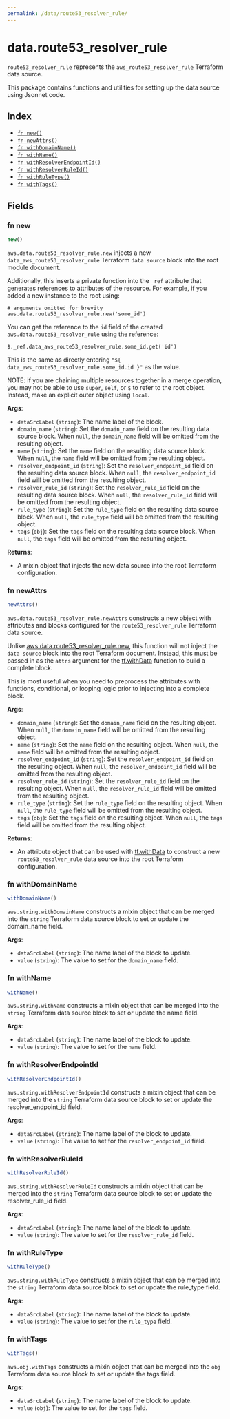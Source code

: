 ```yaml
---
permalink: /data/route53_resolver_rule/
---
```


# data.route53_resolver_rule

`route53_resolver_rule` represents the `aws_route53_resolver_rule` Terraform data source.



This package contains functions and utilities for setting up the data source using Jsonnet code.


## Index

* [`fn new()`](#fn-new)
* [`fn newAttrs()`](#fn-newattrs)
* [`fn withDomainName()`](#fn-withdomainname)
* [`fn withName()`](#fn-withname)
* [`fn withResolverEndpointId()`](#fn-withresolverendpointid)
* [`fn withResolverRuleId()`](#fn-withresolverruleid)
* [`fn withRuleType()`](#fn-withruletype)
* [`fn withTags()`](#fn-withtags)

## Fields

### fn new

```ts
new()
```


`aws.data.route53_resolver_rule.new` injects a new `data_aws_route53_resolver_rule` Terraform `data source`
block into the root module document.

Additionally, this inserts a private function into the `_ref` attribute that generates references to attributes of the
resource. For example, if you added a new instance to the root using:

    # arguments omitted for brevity
    aws.data.route53_resolver_rule.new('some_id')

You can get the reference to the `id` field of the created `aws.data.route53_resolver_rule` using the reference:

    $._ref.data_aws_route53_resolver_rule.some_id.get('id')

This is the same as directly entering `"${ data_aws_route53_resolver_rule.some_id.id }"` as the value.

NOTE: if you are chaining multiple resources together in a merge operation, you may not be able to use `super`, `self`,
or `$` to refer to the root object. Instead, make an explicit outer object using `local`.

**Args**:
  - `dataSrcLabel` (`string`): The name label of the block.
  - `domain_name` (`string`): Set the `domain_name` field on the resulting data source block. When `null`, the `domain_name` field will be omitted from the resulting object.
  - `name` (`string`): Set the `name` field on the resulting data source block. When `null`, the `name` field will be omitted from the resulting object.
  - `resolver_endpoint_id` (`string`): Set the `resolver_endpoint_id` field on the resulting data source block. When `null`, the `resolver_endpoint_id` field will be omitted from the resulting object.
  - `resolver_rule_id` (`string`): Set the `resolver_rule_id` field on the resulting data source block. When `null`, the `resolver_rule_id` field will be omitted from the resulting object.
  - `rule_type` (`string`): Set the `rule_type` field on the resulting data source block. When `null`, the `rule_type` field will be omitted from the resulting object.
  - `tags` (`obj`): Set the `tags` field on the resulting data source block. When `null`, the `tags` field will be omitted from the resulting object.

**Returns**:
- A mixin object that injects the new data source into the root Terraform configuration.


### fn newAttrs

```ts
newAttrs()
```


`aws.data.route53_resolver_rule.newAttrs` constructs a new object with attributes and blocks configured for the `route53_resolver_rule`
Terraform data source.

Unlike [aws.data.route53_resolver_rule.new](#fn-new), this function will not inject the `data source`
block into the root Terraform document. Instead, this must be passed in as the `attrs` argument for the
[tf.withData](https://github.com/tf-libsonnet/core/tree/main/docs#fn-withdata) function to build a complete block.

This is most useful when you need to preprocess the attributes with functions, conditional, or looping logic prior to
injecting into a complete block.

**Args**:
  - `domain_name` (`string`): Set the `domain_name` field on the resulting object. When `null`, the `domain_name` field will be omitted from the resulting object.
  - `name` (`string`): Set the `name` field on the resulting object. When `null`, the `name` field will be omitted from the resulting object.
  - `resolver_endpoint_id` (`string`): Set the `resolver_endpoint_id` field on the resulting object. When `null`, the `resolver_endpoint_id` field will be omitted from the resulting object.
  - `resolver_rule_id` (`string`): Set the `resolver_rule_id` field on the resulting object. When `null`, the `resolver_rule_id` field will be omitted from the resulting object.
  - `rule_type` (`string`): Set the `rule_type` field on the resulting object. When `null`, the `rule_type` field will be omitted from the resulting object.
  - `tags` (`obj`): Set the `tags` field on the resulting object. When `null`, the `tags` field will be omitted from the resulting object.

**Returns**:
  - An attribute object that can be used with [tf.withData](https://github.com/tf-libsonnet/core/tree/main/docs#fn-withdata) to construct a new `route53_resolver_rule` data source into the root Terraform configuration.


### fn withDomainName

```ts
withDomainName()
```

`aws.string.withDomainName` constructs a mixin object that can be merged into the `string`
Terraform data source block to set or update the domain_name field.



**Args**:
  - `dataSrcLabel` (`string`): The name label of the block to update.
  - `value` (`string`): The value to set for the `domain_name` field.


### fn withName

```ts
withName()
```

`aws.string.withName` constructs a mixin object that can be merged into the `string`
Terraform data source block to set or update the name field.



**Args**:
  - `dataSrcLabel` (`string`): The name label of the block to update.
  - `value` (`string`): The value to set for the `name` field.


### fn withResolverEndpointId

```ts
withResolverEndpointId()
```

`aws.string.withResolverEndpointId` constructs a mixin object that can be merged into the `string`
Terraform data source block to set or update the resolver_endpoint_id field.



**Args**:
  - `dataSrcLabel` (`string`): The name label of the block to update.
  - `value` (`string`): The value to set for the `resolver_endpoint_id` field.


### fn withResolverRuleId

```ts
withResolverRuleId()
```

`aws.string.withResolverRuleId` constructs a mixin object that can be merged into the `string`
Terraform data source block to set or update the resolver_rule_id field.



**Args**:
  - `dataSrcLabel` (`string`): The name label of the block to update.
  - `value` (`string`): The value to set for the `resolver_rule_id` field.


### fn withRuleType

```ts
withRuleType()
```

`aws.string.withRuleType` constructs a mixin object that can be merged into the `string`
Terraform data source block to set or update the rule_type field.



**Args**:
  - `dataSrcLabel` (`string`): The name label of the block to update.
  - `value` (`string`): The value to set for the `rule_type` field.


### fn withTags

```ts
withTags()
```

`aws.obj.withTags` constructs a mixin object that can be merged into the `obj`
Terraform data source block to set or update the tags field.



**Args**:
  - `dataSrcLabel` (`string`): The name label of the block to update.
  - `value` (`obj`): The value to set for the `tags` field.
